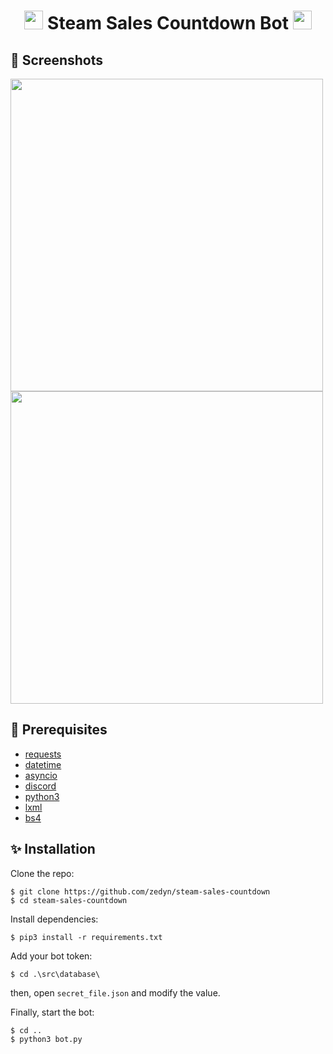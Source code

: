 <h1 align="center"><img src="https://cliply.co/wp-content/uploads/2021/08/372108630_DISCORD_LOGO_400.gif" width="30px"> Steam Sales Countdown Bot <img src="https://cliply.co/wp-content/uploads/2021/08/372108630_DISCORD_LOGO_400.gif" width="30px"></h1>


## 📸 Screenshots
<img src='https://i.hizliresim.com/dwikt48.png' align='center' width=500>
<img src='https://i.hizliresim.com/hefjwca.png' align='center' width=500>

## 🚧 Prerequisites
- [requests](https://pypi.org/project/requests/)
- [datetime](https://docs.python.org/3/library/datetime.html)
- [asyncio](https://docs.python.org/3/library/asyncio.html)
- [discord](https://discordpy.readthedocs.io/en/stable/)
- [python3](https://www.python.org/)
- [lxml](https://pypi.org/project/lxml/)
- [bs4](https://pypi.org/project/bs4/)

## ✨ Installation
Clone the repo:

```console
$ git clone https://github.com/zedyn/steam-sales-countdown
$ cd steam-sales-countdown
```

Install dependencies:

```console
$ pip3 install -r requirements.txt
```

Add your bot token:

```console
$ cd .\src\database\
```

then, open ```secret_file.json``` and modify the value.


Finally, start the bot:

```console
$ cd ..
$ python3 bot.py
```

